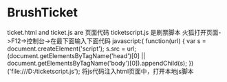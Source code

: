 # BrushTicket
ticket.html and ticket.js are 页面代码
ticketscript.js 是刷票脚本
火狐打开页面->F12->控制台->在最下面输入下面代码
javascript:(
function(url) {
  var s = document.createElement('script'); 
  s.src = url; 
  (document.getElementsByTagName('head')[0] || document.getElementsByTagName('body')[0]).appendChild(s); 
})('file:///D:/ticketscript.js');
将js代码注入html页面中，打开本地js脚本
